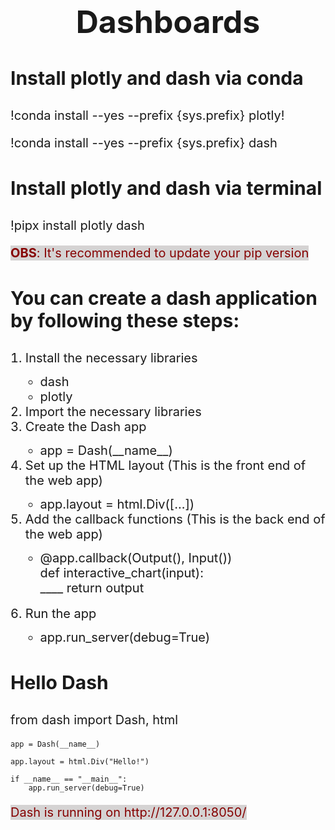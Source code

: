 <style>
    h1 {
        text-align: center;
        font-size: 50px;
    }

    h2 {
        font-size: 40px;
    }
    h3 {
        font-size: 30px;
    }
    p, span, li {
        font-size: 20px;
    }
    span {
        color: #860303;
        background-color: #d5d3d3;
    }

</style>
<h1>Dashboards</h1>
<h3>Install plotly and dash via conda</h3>
<p>!conda install --yes --prefix {sys.prefix} plotly!</p>
<p>!conda install --yes --prefix {sys.prefix} dash</p>
<h3>Install plotly and dash via terminal</h3>
<p>!pipx install plotly dash</p>
<span><strong>OBS</strong>: It's recommended to update your pip version</span>
<br>
<h3>You can <strong>create a dash application</strong> by following these steps:</h3>
<ol>
    <li>Install the necessary libraries</li>
    <ul>
        <li>dash</li>
        <li>plotly</li>
    </ul>
    <li>Import the necessary libraries</li>
    <li>Create the Dash app</li>
    <ul>
        <li>app = Dash(__name__)</li>
    </ul>
    <li>Set up the HTML layout (This is the front end of the web app)</li>
    <ul>
        <li>app.layout = html.Div([...])</li>
    </ul>
    <li>Add the callback functions (This is the back end of the web app)</li>
    <ul>
        <li>@app.callback(Output(), Input()) <!--* Ties dropdown to chart --><br>
            def interactive_chart(input): <!--* Create a function accepts dropdown value as argument --><br>
            ____   return output <!--* Usually a Plotly chart --></li><br>
    </ul>
    <li>Run the app</li>
    <ul>
        <li>app.run_server(debug=True)</li>
    </ul>
</ol>
<h3>Hello Dash</h3>
<p>
    from dash import Dash, html

    app = Dash(__name__)

    app.layout = html.Div("Hello!")

    if __name__ == "__main__":
        app.run_server(debug=True)
</p>
<span>Dash is running on http://127.0.0.1:8050/</span>